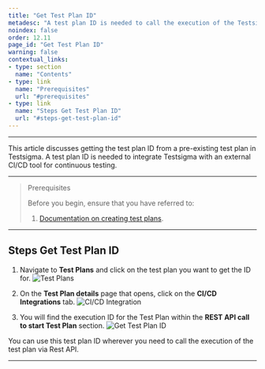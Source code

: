 ```yaml
---
title: "Get Test Plan ID"
metadesc: "A test plan ID is needed to call the execution of the Testsigma test plan from an external CI/CD tool |  Learn how to get test plan ID in Testsigma"
noindex: false
order: 12.11
page_id: "Get Test Plan ID"
warning: false
contextual_links:
- type: section
  name: "Contents"
- type: link
  name: "Prerequisites"
  url: "#prerequisites"
- type: link
  name: "Steps Get Test Plan ID"
  url: "#steps-get-test-plan-id"
---
```


---

This article discusses getting the test plan ID from a pre-existing test plan in Testsigma. A test plan ID is needed to integrate Testsigma with an external CI/CD tool for continuous testing.

---

> <p id="prerequisites">Prerequisites</p>
>
> Before you begin, ensure that you have referred to:
> 1. [Documentation on creating test plans](https://testsigma.com/docs/test-management/test-plans/overview/).

---

## **Steps Get Test Plan ID**


1. Navigate to **Test Plans** and click on the test plan you want to get the ID for.
![Test Plans](https://s3.amazonaws.com/static-docs.testsigma.com/new_images/projects/applications/tpdlsnavtps.png)


2. On the **Test Plan details** page that opens, click on the **CI/CD Integrations** tab. 
![CI/CD Integration](https://s3.amazonaws.com/static-docs.testsigma.com/new_images/projects/applications/tpdtls.png)


3. You will find the execution ID for the Test Plan within the **REST API call to start Test Plan** section.
![Get Test Plan ID](https://s3.amazonaws.com/static-docs.testsigma.com/new_images/projects/applications/trineid.png)


You can use this test plan ID wherever you need to call the execution of the test plan via Rest API.


---